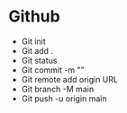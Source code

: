 # Github

- Git init
- Git add .
- Git status
- Git commit -m ""
- Git remote add origin URL
- Git branch -M main
- Git push -u origin main